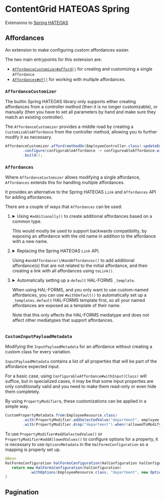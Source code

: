# ContentGrid HATEOAS Spring

Extensions to [Spring HATEOAS](https://github.com/spring-projects/spring-hateoas)

## Affordances

An extension to make configuring custom affordances easier.

The two main entrypoints for this extension are:

 * [`AffordanceCustomizer#afford()`](src/main/java/com/contentgrid/hateoas/spring/affordances/AffordanceCustomizer.java)
   for creating and customizing a single `Affordance`
 * [`Affordances#of()`](src/main/java/com/contentgrid/hateoas/spring/affordances/Affordances.java) for working with multiple affordances.

### `AffordanceCustomizer`

The builtin Spring HATEOAS library only supports either creating affordances from a controller method (then it is no longer customizable),
or manually (then you have to set all parameters by hand and make sure they match an existing controller).

The `AffordanceCustomizer` provides a middle road by creating a `CustomizableAffordance` from the controller method,
allowing you to further modify it as necessary.

```java
AffordanceCustomizer.afford(methodOn(EmployeeController.class).updateEmployee(123, null))
        .configure(configurableAffordance -> configureableAffordance.withName("update"))
        .build();
```


### `Affordances`

Where `AffordanceCustomizer` allows modifying a single affordance, `Affordances` extends this for handling multiple affordances.

It provides an alternative to the Spring HATEOAS `Link` and `Affordances` API for adding affordances.

There are a couple of ways that `Affordances` can be used:

<ol>
<li>
<details>
<summary>
Using <code>#additionally()</code> to create additional affordances based on a common type.

This would mostly be used to support backwards compatibility, by exposing an affordance with the old name in addition to the affordance with a new name.
</summary>

```java
var affordances = Affordances.of(methodOn(EmployeeController.class).updateEmployee(123, null))
        .configure(configurableAffordance -> configurableAffordance.withInputMediatype(...))
        .additionally(affordanceCustomizer -> {
        // This creates a separate affordance, which also includes all settings made with `#configure()` above.
        return affordanceCustomizer.wothName("update");
        })
        // .onlyAdditional() // This avoids the base affordance being added
        .stream() // This builds the Affordance objects to add to a Link object
        .toList();

var link = linkTo(methodOn(EmployeeController.class).getEmployee(123)).withSelfRel()
        .andAffordances(affordances);
```

</details>

</li>

<li>
<details>
<summary>
Replacing the Spring HATEOAS <code>Link</code> API.

Using `#andAffordance()`/`#andAffordances()` to add additional affordance(s) that are not related to the initial affordance,
and then creating a link with all affordances using `toLink()`.
</summary>

```java
var link = Affordances.of(methodOn(EmployeeController.class).getEmployee(123))
        .andAffordance(
                afford(methodOn(EmployeeController.class).updateEmployee(123, null))
                    .configure(configurableAffordance -> configurableAffordance.withName("update"))
        )
        .toLink()
        .withSelfRel();
```

</details>
</li>

<li>
<details>
<summary>
Automatically setting up a <code>default</code> HAL-FORMS <code>_template</code>.

When using HAL-FORMS, and you only want to use custom-named affordances, you can use `#withDefault()` to automatically set
up a `_templates.default` HAL-FORMS template first, so all your named affordances are exposed as a template of their name.

Note that this only affects the HAL-FORMS mediatype and does not affect other mediatypes that support affordances.
</summary>

```java
var link = Affordances.of(methodOn(EmployeeController.class).getEmployee(123))
        .withDefault()
        .andAffordance(
           afford(methodOn(EmployeeController.class).updateEmployee(123, null))
               .configure(configurableAffordance -> configurableAffordance.withName("update"))
        )
        .toLink()
        .withSelfRel();
```

</details>
</li>

</ol>

### `CustomInputPayloadMetadata`

Modifying the `InputPayloadMetadata` for an affordance without creating a custom class for every variation.

`InputPayloadMetadata` contains a list of all properties that will be part of the affordance expected input.

For a basic case, using `ConfigurableAffordance#withInput(Class)` will suffice, but in specialized cases, it may be that
some input properties are only conditionally valid and you need to make them read-only or even hide them completely.

By using `PropertyModifier`s, these customizations can be applied in a simple way.

```java
CustomPropertyMetadata.from(EmployeeResource.class)
        .with(PropertyModifier.addSelectedValue("department", employee.getDepartment()))
        .with(PropertyModifier.drop("department").when(!allowedToModifyDepartment))
```

To use `PropertyModifier#addSelectedValue()` or `PropertyModifier#addAllowedValues()` to configure options for a property,
it is necessary to use `OptionsMetadata` in the `HalFormsConfiguration` so a mapping is properly set up.

```java
@Bean
HalFormsConfiguration halFormsConfiguration(HalConfiguration halConfiguration) {
   return new HalFormsConfiguration(halConfiguration)
           .withOptions(EmployeeResource.class, "department", new OptionsMetadata(Department.values()));
}
```

## Pagination